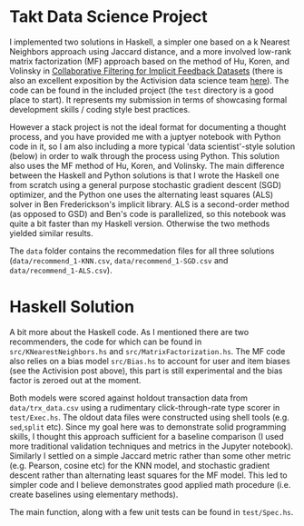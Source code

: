 # Takt Data Science Project

I implemented two solutions in Haskell, a simpler one based on a k Nearest Neighbors approach using Jaccard distance, and a more involved low-rank matrix factorization (MF) approach based on the method of Hu, Koren, and Volinsky in [Collaborative Filtering for Implicit Feedback Datasets](http://yifanhu.net/PUB/cf.pdf) (there is also an excellent exposition by the Activision data science team [here](http://activisiongamescience.github.io/2016/01/11/Implicit-Recommender-Systems-Biased-Matrix-Factorization)). The code can be found in the included project (the `test` directory is a good place to start). It represents my submission in terms of showcasing formal development skills / coding style best practices.

However a stack project is not the ideal format for documenting a thought process, and you have provided me with a juptyer notebook with Python code in it, so I am also including a more typical 'data scientist'-style solution (below) in order to walk through the process using Python. This solution also uses the MF method of Hu, Koren, and Volinsky. The main difference between the Haskell and Python solutions is that I wrote the Haskell one from scratch using a general purpose stochastic gradient descent (SGD) optimizer, and the Python one uses the alternating least squares (ALS) solver in Ben Frederickson's implicit library. ALS is a second-order method (as opposed to GSD) and Ben's code is parallelized, so this notebook was quite a bit faster than my Haskell version. Otherwise the two methods yielded similar results.

The `data` folder contains the recommedation files for all three solutions (`data/recommend_1-KNN.csv`, `data/recommend_1-SGD.csv` and `data/recommend_1-ALS.csv`).

# Haskell Solution

A bit more about the Haskell code. As I mentioned there are two recommenders, the code for which can be found in `src/KNearestNeighbors.hs` and `src/MatrixFactorization.hs`. The MF code also relies on a bias model `src/Bias.hs` to account for user and item biases (see the Activision post above), this part is still experimental and the bias factor is zeroed out at the moment.
 

Both models were scored against holdout transaction data from `data/trx_data.csv` using a rudimentary click-through-rate type scorer in `test/Exec.hs`. The oldout data files were constructed using shell tools (e.g. `sed`,`split` etc). Since my goal here was to demonstrate solid programming skills, I thought this approach sufficient for a baseline comparison (I used more traditional validation techniques and metrics in the Jupyter notebook). Similarly I settled on a simple Jaccard metric rather than some other metric (e.g. Pearson, cosine etc) for the KNN model, and stochastic gradient descent rather than alternating least squares for the MF model. This led to simpler code and I believe demonstrates good applied math procedure (i.e. create baselines using elementary methods).

The main function, along with a few unit tests can be found in `test/Spec.hs`. 